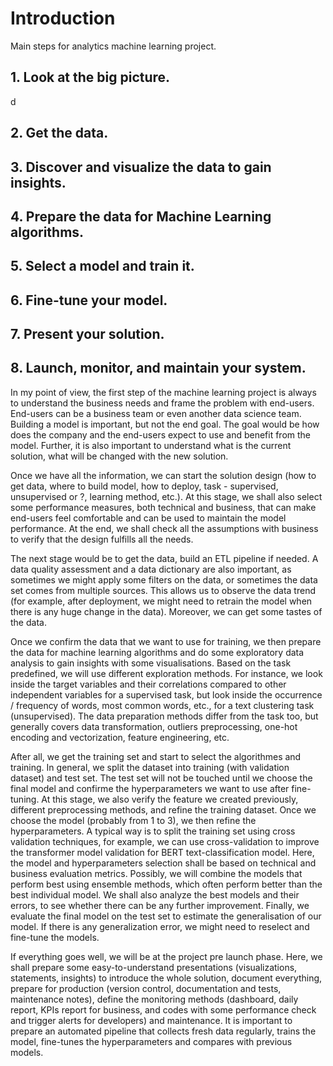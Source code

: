 # Introduction
Main steps for analytics machine learning project.

## 1.  Look at the big picture.
d

## 2.  Get the data.
    
## 3.  Discover and visualize the data to gain insights.
    
## 4.  Prepare the data for Machine Learning algorithms.
    
## 5.  Select a model and train it.
    
## 6.  Fine-tune your model.
    
## 7.  Present your solution.
    
## 8.  Launch, monitor, and maintain your system.


In my point of view, the first step of the machine learning project is always to understand the business needs and frame the problem with end-users. End-users can be a business team or even another data science team. Building a model is important, but not the end goal. The goal would be how does the company and the end-users expect to use and benefit from the model. Further, it is also important to understand what is the current solution, what will be changed with the new solution.  

  

Once we have all the information, we can start the solution design (how to get data, where to build model, how to deploy, task - supervised, unsupervised or ?, learning method, etc.). At this stage, we shall also select some performance measures, both technical and business, that can make end-users feel comfortable and can be used to maintain the model performance. At the end, we shall check all the assumptions with business to verify that the design fulfills all the needs.

  

The next stage would be to get the data, build an ETL pipeline if needed. A data quality assessment and a data dictionary are also important, as sometimes we might apply some filters on the data, or sometimes the data set comes from multiple sources. This allows us to observe the data trend (for example, after deployment, we might need to retrain the model when there is any huge change in the data). Moreover, we can get some tastes of the data.

  

Once we confirm the data that we want to use for training, we then prepare the data for machine learning algorithms and do some exploratory data analysis to gain insights with some visualisations. Based on the task predefined, we will use different exploration methods. For instance, we look inside the target variables and their correlations compared to other independent variables for a supervised task, but look inside the occurrence / frequency of words, most common words, etc., for a text clustering task (unsupervised). The data preparation methods differ from the task too, but generally covers data transformation, outliers preprocessing, one-hot encoding and vectorization, feature engineering, etc.  

  

After all, we get the training set and start to select the algorithmes and training. In general, we split the dataset into training (with validation dataset) and test set. The test set will not be touched until we choose the final model and confirme the hyperparameters we want to use after fine-tuning. At this stage, we also verify the feature we created previously, different preprocessing methods, and refine the training dataset. Once we choose the model (probably from 1 to 3), we then refine the hyperparameters. A typical way is to split the training set using cross validation techniques, for example, we can use cross-validation to improve the transformer model validation for BERT text-classification model. Here, the model and hyperparameters selection shall be based on technical and business evaluation metrics. Possibly, we will combine the models that perform best using ensemble methods, which often perform better than the best individual model. We shall also analyze the best models and their errors, to see whether there can be any further improvement. Finally, we evaluate the final model on the test set to estimate the generalisation of our model. If there is any generalization error, we might need to reselect and fine-tune the models.  

  

If everything goes well, we will be at the project pre launch phase. Here, we shall prepare some easy-to-understand presentations (visualizations, statements, insights) to introduce the whole solution, document everything, prepare for production (version control, documentation and tests, maintenance notes), define the monitoring methods (dashboard, daily report, KPIs report for business, and codes with some performance check and trigger alerts for developers) and maintenance. It is important to prepare an automated pipeline that collects fresh data regularly, trains the model, fine-tunes the hyperparameters and compares with previous models.